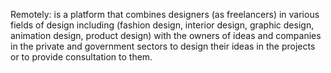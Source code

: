  Remotely:
is a platform that combines designers (as freelancers) in various fields of design including (fashion design, interior design, graphic design, animation design, product design) with the owners of ideas and companies in the private and government sectors to design their ideas in the projects or to provide consultation to them.
